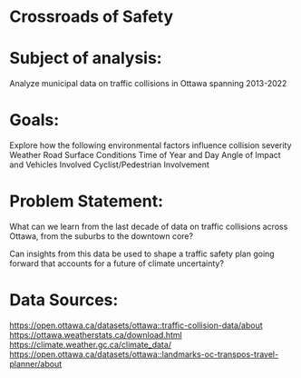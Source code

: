 # Crossroads of Safety

# Subject of analysis: 
Analyze municipal data on traffic collisions in Ottawa spanning 2013-2022

# Goals:
Explore how the following environmental factors influence collision severity
Weather 
Road Surface Conditions
Time of Year and Day 
Angle of Impact and Vehicles Involved
Cyclist/Pedestrian Involvement

# Problem Statement:
What can we learn from the last decade of data on traffic collisions across Ottawa, from the suburbs to the downtown core?

Can insights from this data be used to shape a traffic safety plan going forward that accounts for a future of climate uncertainty?

# Data Sources:
https://open.ottawa.ca/datasets/ottawa::traffic-collision-data/about
https://ottawa.weatherstats.ca/download.html
https://climate.weather.gc.ca/climate_data/
https://open.ottawa.ca/datasets/ottawa::landmarks-oc-transpos-travel-planner/about
